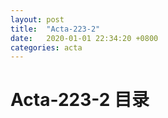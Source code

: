 ```yaml
---
layout: post
title:  "Acta-223-2"
date:   2020-01-01 22:34:20 +0800
categories: acta
---
```


# Acta-223-2 目录